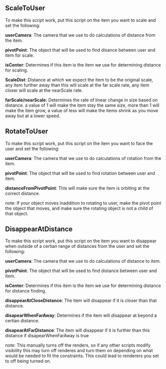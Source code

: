 ## ScaleToUser 

To make this script work, put this script on the item you want to scale and set the following:

**userCamera**: The camera that we use to do calculations of distance from the item. 

**pivotPoint**: The object that will be used to find disance between user and item for scale. 

**isCenter**: Determines if this item is the item we use for determining distance for scaling. 

**ScaleDist**: Distance at which we expect the item to be the original scale, any item further away than this will scale at the far scale rate, any item closer will scale at the nearScale rate. 

**farScale/nearScale**: Determines the rate of linear change in size based on distance. 
a value of 1 will make the item stay the same size, more than 1 will make the item grow, 
a value of less will make the items shrink as you move away but at a lower speed.



## RotateToUser 

To make this script work, put this script on the item you want to face the user and set the following:

**userCamera**: The camera that we use to do calculations of rotation from the item. 

**pivotPoint**: The object that will be used to find rotation between user and item. 

**distanceFromPivotPoint**: This will make sure the item is orbiting at the correct distance.

note: If your object moves inaddition to rotating to user, make the pivot point the object that moves, 
and make sure the rotating object is not a child of that object.



## DisappearAtDistance 

To make this script work, put this script on the item you want to disappear 
when outside of a certian range of distances from the user and set the following:

**userCamera**: The camera that we use to do calculations of distance to item. 

**pivotPoint**: The object that will be used to find distance between user and item. 

**isCenter**: Determines if this item is the item we use for determining distance for distance finding. 

**disappearAtCloseDistance**: The item will disappear if it is closer than that distance. 

**disapearWhenFarAway**: Determines if the item will disappear at beyond a certian distance. 

**disapearAtFarDistance**: The item will disappear if it is further than this distance if disapearWhenFarAway is true

note: This manually turns off the renders, so if any other scripts modify visibility this may turn off renderes 
and turn them on depending on what would be needed to fit the constraints. This could lead to renderers you set to off being turned on.
